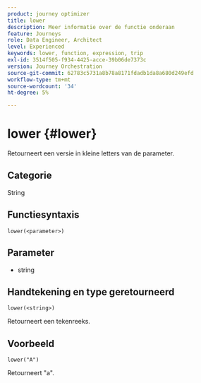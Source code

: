```yaml
---
product: journey optimizer
title: lower
description: Meer informatie over de functie onderaan
feature: Journeys
role: Data Engineer, Architect
level: Experienced
keywords: lower, function, expression, trip
exl-id: 3514f505-f934-4425-acce-39b06de7373c
version: Journey Orchestration
source-git-commit: 62783c5731a8b78a8171fdadb1da8a680d249efd
workflow-type: tm+mt
source-wordcount: '34'
ht-degree: 5%

---
```


# lower {#lower}

Retourneert een versie in kleine letters van de parameter.

## Categorie

String

## Functiesyntaxis

`lower(<parameter>)`

## Parameter

* string

## Handtekening en type geretourneerd

`lower(<string>)`

Retourneert een tekenreeks.

## Voorbeeld

`lower("A")`

Retourneert &quot;a&quot;.
